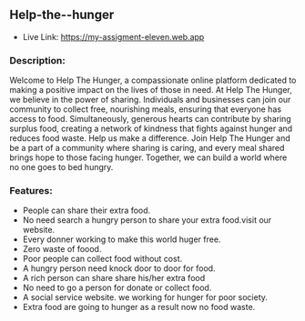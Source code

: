 ## Help-the--hunger
* Live Link:  https://my-assigment-eleven.web.app

### Description:
Welcome to Help The Hunger, a compassionate online platform dedicated to making a positive impact on the lives of those in need. At Help The Hunger, we believe in the power of sharing. Individuals and businesses can join our community to collect free, nourishing meals, ensuring that everyone has access to food. Simultaneously, generous hearts can contribute by sharing surplus food, creating a network of kindness that fights against hunger and reduces food waste. Help us make a difference. Join Help The Hunger and be a part of a community where sharing is caring, and every meal shared brings hope to those facing hunger. Together, we can build a world where no one goes to bed hungry.

### Features:
- People can share their extra food.
- No need search a hungry person to share your extra food.visit our website.
- Every donner working to make this world huger free.
- Zero waste of foood.
- Poor people can collect food without cost.
- A hungry person need knock door to door for food.
- A rich person can share share his/her extra food
- No need to go a person for donate or collect food.
- A social service website. we working for hunger for poor society.
- Extra food are going to hunger as a result now no food waste.
